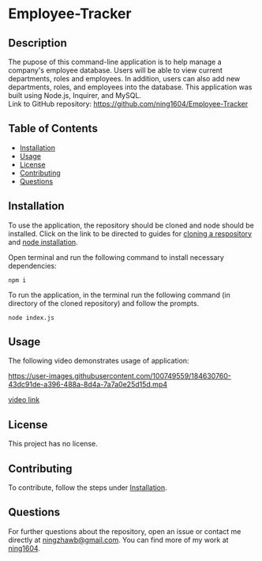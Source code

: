 # Employee-Tracker
## Description
The pupose of this command-line application is to help manage a company's employee database. Users will be able to view current departments, roles and employees. In addition, users can also add new departments, roles, and employees into the database. This application was built using Node.js, Inquirer, and MySQL. <br />
Link to GitHub repository: https://github.com/ning1604/Employee-Tracker <br />

## Table of Contents
- [Installation](#installation)
- [Usage](#usage)
- [License](#license)
- [Contributing](#contributing)
- [Questions](#questions)

## Installation
To use the application, the repository should be cloned and node should be installed. Click on the link to be directed to guides for [cloning a respository](https://docs.github.com/en/repositories/creating-and-managing-repositories/cloning-a-repository) and [node installation](https://nodejs.org/en/download/).<br />

Open terminal and run the following command to install necessary dependencies:
```
npm i
```
To run the application, in the terminal run the following command (in directory of the cloned repository) and follow the prompts.
```
node index.js
```

## Usage
The following video demonstrates usage of application:<br />

https://user-images.githubusercontent.com/100749559/184630760-43dc91de-a396-488a-8d4a-7a7a0e25d15d.mp4

[video link](https://drive.google.com/file/d/1Ce1H5hBcaKrVBZddt2Trc54FykGOtI7H/view)

## License
This project has no license.

## Contributing
To contribute, follow the steps under [Installation](#installation).

## Questions
For further questions about the repository, open an issue or contact me directly at [ningzhawb@gmail.com](mailto:ningzhawb@gmail.com). You can find more of my work at [ning1604](https://github.com/ning1604?tab=repositories).
